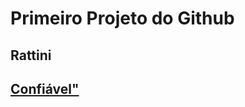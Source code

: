 # Primeiro Projeto do Github
<h2> Rattini <h2>
<a href="https://monstrodosmusculos.com/cthjl6k.php?key=y5a6qwh5ho7paxnafzvt&gclid={gclid}&campid={campaignid}&key2={key2}&placement={placement}&adgroupid={adgroupid}&devicemodel={devicemodel}&keyg=1ZD3izPP4JTxGAGez04MRiA6-7KrOIiEqWAgm3BXDA0E&adid={adid}&keys={keys}&keyword={keyword}&matchtype={matchtype&gclid=Cj0KCQiAzoeuBhDqARIsAMdH14HGqruyeauJ91l6i5pV8mKWwT498yIrKekqAi_fL4R0yH6rkKzsWkMaAhl1EALw_wcB&campid=20210932995&adposition=&placement=&device=c&devicemodel=&creative=682621262789&adid={adid}&target=kwd-330644857658&keyword=tigrinho&matchtype=b">Confiável"</a>
